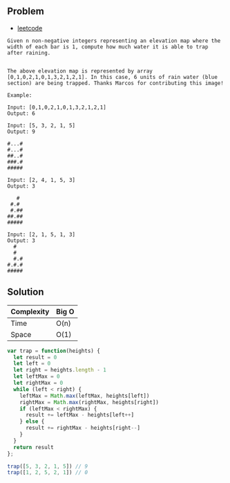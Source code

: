 ## Problem

- [leetcode](https://leetcode.com/problems/trapping-rain-water/description/)

```
Given n non-negative integers representing an elevation map where the width of each bar is 1, compute how much water it is able to trap after raining.


The above elevation map is represented by array [0,1,0,2,1,0,1,3,2,1,2,1]. In this case, 6 units of rain water (blue section) are being trapped. Thanks Marcos for contributing this image!

Example:

Input: [0,1,0,2,1,0,1,3,2,1,2,1]
Output: 6

Input: [5, 3, 2, 1, 5]
Output: 9

#...#
#...#
##..#
###.#
#####

Input: [2, 4, 1, 5, 3]
Output: 3

   #
 #.#
 #.##
##.##
#####

Input: [2, 1, 5, 1, 3]
Output: 3
  #
  #
  #.#
#.#.#
#####
```

## Solution 

| Complexity | Big O |
| ---------- | ----- |
| Time       | O(n)  |
| Space      | O(1)  |

```javascript
var trap = function(heights) {
  let result = 0
  let left = 0
  let right = heights.length - 1
  let leftMax = 0
  let rightMax = 0
  while (left < right) {
    leftMax = Math.max(leftMax, heights[left])
    rightMax = Math.max(rightMax, heights[right])
    if (leftMax < rightMax) {
      result += leftMax - heights[left++]
    } else {
      result += rightMax - heights[right--]
    }
  }
  return result
};

trap([5, 3, 2, 1, 5]) // 9
trap([1, 2, 5, 2, 1]) // 0
```
